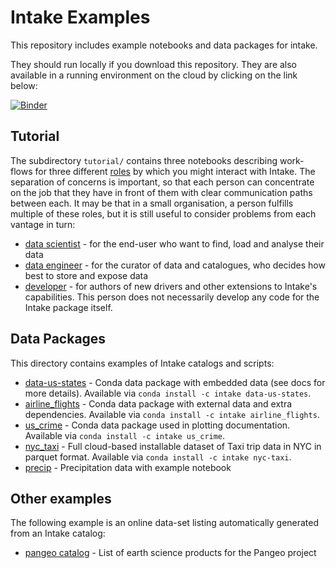 Intake Examples
===============

This repository includes example notebooks and data packages for intake.

They should run locally if you download this repository. They are also available in a running environment on the cloud by clicking on the link below:

[![Binder](https://mybinder.org/badge_logo.svg)](https://mybinder.org/v2/gh/intake/intake-examples/master)

## Tutorial

The subdirectory `tutorial/` contains three notebooks describing work-flows for three different 
[roles](https://intake.readthedocs.io/en/latest/index.html) by which you
might interact with Intake. The separation of concerns is important, so that each person can concentrate on the
job that they have in front of them with clear communication paths between each. It may be that in a small
organisation, a person fulfills multiple of these roles, but it is still useful to consider problems from each
vantage in turn:

* [data scientist](tutorial/data_scientist.ipynb) - for the end-user who want to find, load and analyse their data
* [data engineer](tutorial/data_engineer.ipynb) - for the curator of data and catalogues, who decides how best to
  store and expose data
* [developer](tutorial/dev.ipynb) - for authors of new drivers and other extensions to Intake's capabilities. This
  person does not necessarily develop any code for the Intake package itself.

## Data Packages
This directory contains examples of Intake catalogs and scripts:

* [data-us-states](data-us-states/) - Conda data package with embedded data (see docs for more details). Available
  via `conda install -c intake data-us-states`.
* [airline_flights](airline_flights/) - Conda data package with external data and extra dependencies. Available via
  `conda install -c intake airline_flights`.
* [us_crime](us_crime/) - Conda data package used in plotting documentation. Available
  via `conda install -c intake us_crime`.
* [nyc_taxi](nyc_taxi/) - Full cloud-based installable dataset of Taxi trip data in NYC in parquet format. Available
  via `conda install -c intake nyc-taxi`.
* [precip](precip/) - Precipitation data with example notebook

## Other examples

The following example is an online data-set listing automatically generated from an Intake
catalog:

* [pangeo catalog](http://pangeo.io/catalog.html) - List of earth science products for the Pangeo project
